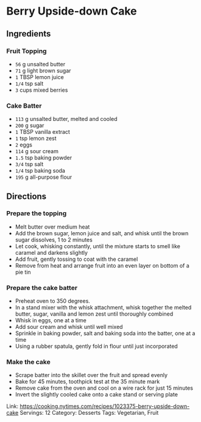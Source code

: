 # Berry Upside-down Cake

## Ingredients

### Fruit Topping

- `56` g unsalted butter
- `71` g light brown sugar
- `1` TBSP lemon juice
- `1/4` tsp salt
- `3` cups mixed berries

### Cake Batter

- `113` g unsalted butter, melted and cooled
- `200` g sugar
- `1` TBSP vanilla extract
- `1` tsp lemon zest
- `2` eggs
- `114` g sour cream
- `1.5` tsp baking powder
- `3/4` tsp salt
- `1/4` tsp baking soda
- `195` g all-purpose flour

## Directions

### Prepare the topping

- Melt butter over medium heat
- Add the brown sugar, lemon juice and salt, and whisk until the brown sugar dissolves, 1 to 2 minutes
- Let cook, whisking constantly, until the mixture starts to smell like caramel and darkens slightly
- Add fruit, gently tossing to coat with the caramel
- Remove from heat and arrange fruit into an even layer on bottom of a pie tin

### Prepare the cake batter

- Preheat oven to 350 degrees.
- In a stand mixer with the whisk attachment, whisk together the melted butter, sugar, vanilla and lemon zest until thoroughly combined
- Whisk in eggs, one at a time
- Add sour cream and whisk until well mixed
- Sprinkle in baking powder, salt and baking soda into the batter, one at a time
- Using a rubber spatula, gently fold in flour until just incorporated


### Make the cake

- Scrape batter into the skillet over the fruit and spread evenly
- Bake for 45 minutes, toothpick test at the 35 minute mark
- Remove cake from the oven and cool on a wire rack for just 15 minutes
- Invert the slightly cooled cake onto a cake stand or serving plate

Link: https://cooking.nytimes.com/recipes/1023375-berry-upside-down-cake
Servings: 12
Category: Desserts
Tags: Vegetarian, Fruit